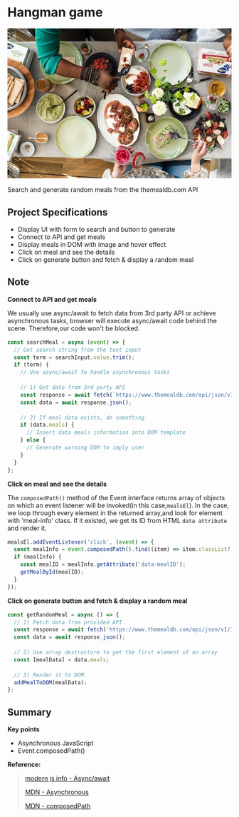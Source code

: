 # Hangman game

![image](../assets/image/meal-finder.jpg)

Search and generate random meals from the themealdb.com API

## Project Specifications

- Display UI with form to search and button to generate
- Connect to API and get meals
- Display meals in DOM with image and hover effect
- Click on meal and see the details
- Click on generate button and fetch & display a random meal

## Note

**Connect to API and get meals**

We usually use async/await to fetch data from 3rd party API or achieve asynchronous tasks, browser will execute async/await code behind the scene. Therefore,our code won't be blocked.

```js
const searchMeal = async (event) => {
  // Get search string from the text input
  const term = searchInput.value.trim();
  if (term) {
    // Use async/await to handle asynchronous tasks

    // 1) Get data from 3rd party API
    const response = await fetch(`https://www.themealdb.com/api/json/v1/1/search.php?s=${term}`);
    const data = await response.json();

    // 2) If meal data exists, do something
    if (data.meals) {
      // Insert data meals information into DOM template
    } else {
      // Generate warning DOM to imply user
    }
  }
};
```

**Click on meal and see the details**

The `composedPath()` method of the Event interface returns array of objects on which an event listener will be invoked(in this case,`mealsEl`).
In the case, we loop through every element in the returned array,and look for element with 'meal-info' class. If it existed, we get its ID from HTML `data attribute` and render it.

```js
mealsEl.addEventListener('click', (event) => {
  const mealInfo = event.composedPath().find((item) => item.classList?.contains('meal-info'));
  if (mealInfo) {
    const mealID = mealInfo.getAttribute('data-mealID');
    getMealById(mealID);
  }
});
```

**Click on generate button and fetch & display a random meal**

```js
const getRandomMeal = async () => {
  // 1) Fetch data from provided API
  const response = await fetch('https://www.themealdb.com/api/json/v1/1/random.php');
  const data = await response.json();

  // 2) Use array destructure to get the first element of an array
  const [mealData] = data.meals;

  // 3) Render it to DOM
  addMealToDOM(mealData);
};
```

## Summary

**Key points**

- Asynchronous JavaScript
- Event.composedPath()

**Reference:**

>[modern js info - Async/await ](https://javascript.info/async-await)
> 
>[MDN - Asynchronous](https://developer.mozilla.org/en-US/docs/Glossary/Asynchronous)
> 
>[MDN - composedPath](https://developer.mozilla.org/en-US/docs/Web/API/Event/composedPath)